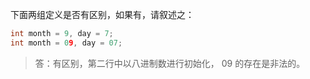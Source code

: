 下面两组定义是否有区别，如果有，请叙述之：
```c
int month = 9, day = 7;
int month = 09, day = 07;
```

> 答：有区别，第二行中以八进制数进行初始化， 09 的存在是非法的。
